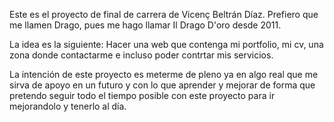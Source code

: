 Este es el proyecto de final de carrera de Vicenç Beltrán Díaz.
Prefiero que me llamen Drago, pues me hago llamar Il Drago D'oro
desde 2011.

La idea es la siguiente:
Hacer una web que contenga mi portfolio, mi cv, una zona donde
contactarme e incluso poder contrtar mis servicios.

La intención de este proyecto es meterme de pleno ya en algo
real que me sirva de apoyo en un futuro y con lo que aprender
y mejorar de forma que pretendo seguir todo el tiempo posible
con este proyecto para ir mejorandolo y tenerlo al día.
